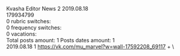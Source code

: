 Kvasha	Editor News 2 2019.08.18\
179934799\
0 rubric switches:\
0 frequency switches:\
0 vacations:\
Total posts amount: 1	Posts dates amount: 1\
2019.08.18 1 https://vk.com/mu_marvel?w=wall-17592208_69117 + \
